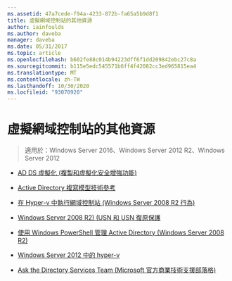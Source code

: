 ```yaml
---
ms.assetid: 47a7cede-f94a-4233-872b-fa65a5b9d8f1
title: 虛擬網域控制站的其他資源
author: iainfoulds
ms.author: daveba
manager: daveba
ms.date: 05/31/2017
ms.topic: article
ms.openlocfilehash: b602fe88c014b94223dff6f1dd209842ebc27c8a
ms.sourcegitcommit: b115e5edc545571b6ff4f42082cc3ed965815ea4
ms.translationtype: MT
ms.contentlocale: zh-TW
ms.lasthandoff: 10/30/2020
ms.locfileid: "93070920"
---
```

# <a name="virtualized-domain-controller-additional-resources"></a>虛擬網域控制站的其他資源

>適用於：Windows Server 2016、Windows Server 2012 R2、Windows Server 2012


-   [AD DS 虛擬化 (複製和虛擬化安全增強功能) ](https://go.microsoft.com/fwlink/p/?LinkID=238316)

-   [Active Directory 複寫模型技術參考](/previous-versions/windows/it-pro/windows-server-2003/cc782376(v=ws.10))

-   [在 Hyper-v 中執行網域控制站 (Windows Server 2008 R2 行為) ](/previous-versions/windows/it-pro/windows-server-2008-R2-and-2008/dd363553(v=ws.10))

-   [Windows Server 2008 R2)  (USN 和 USN 復原保護 ](/previous-versions/windows/it-pro/windows-server-2008-R2-and-2008/dd363553(v=ws.10))

-   [使用 Windows PowerShell 管理 Active Directory (Windows Server 2008 R2)](/previous-versions/windows/it-pro/windows-server-2008-R2-and-2008/dd378937(v=ws.10))

-   [Windows Server 2012 中的 hyper-v](/previous-versions/windows/it-pro/windows-server-2012-R2-and-2012/hh831531(v=ws.11))

-   [Ask the Directory Services Team (Microsoft 官方商業技術支援部落格)](/previous-versions/windows/it-pro/windows-server-2012-R2-and-2012/hh831531(v=ws.11))

